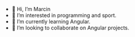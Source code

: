 - 👋 Hi, I’m Marcin
- 👀 I’m interested in programming and sport.
- 🌱 I’m currently learning Angular.
- 💞️ I’m looking to collaborate on Angular projects.

<!---
marcinjaro95/marcinjaro95 is a ✨ special ✨ repository because its `README.md` (this file) appears on your GitHub profile.
You can click the Preview link to take a look at your changes.
--->
